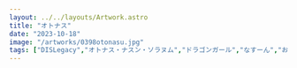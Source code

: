```yaml
---
layout: ../../layouts/Artwork.astro
title: "オトナス"
date: "2023-10-18"
image: "/artworks/0398otonasu.jpg"
tags: ["DISLegacy","オトナス・ナスン・ソラヌム","ドラゴンガール","なすーん","お気に入り"]
---
```


